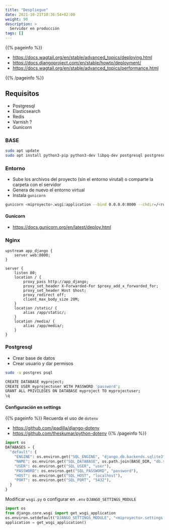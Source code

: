 ```yaml
---
title: "Despliegue"
date: 2021-10-21T10:36:54+02:00
weight: 90
description: >
  Servidor en producción
tags: []
---
```


{{% pageinfo %}}
 * https://docs.wagtail.org/en/stable/advanced_topics/deploying.html
 * https://docs.djangoproject.com/en/stable/howto/deployment/
 * https://docs.wagtail.org/en/stable/advanced_topics/performance.html

{{% /pageinfo %}}


## Requisitos
* Postgresql
* Elasticsearch
* Redis
* Varnish ? 
* Gunicorn

### BASE
```bash
sudo apt update
sudo apt install python3-pip python3-dev libpq-dev postgresql postgresql-contrib nginx redis-server
```

### Entorno
* Sube los archivos del proyecto (sin el entorno virutal) o comparte la carpeta con el servidor
* Genera de nuevo el entorno virtual
* Instala ```gunicorn```

```bash
gunicorn <miproyecto>.wsgi:application --bind 0.0.0.0:8000 --chdir=/<ruta_base>
```

#### Gunicorn 
* https://docs.gunicorn.org/en/latest/deploy.html
  
### Nginx 

```nginx
upstream app_django {
    server web:8000;
}

server {
    listen 80;
    location / {
        proxy_pass http://app_django;
        proxy_set_header X-Forwarded-For $proxy_add_x_forwarded_for;
        proxy_set_header Host $host;
        proxy_redirect off;
        client_max_body_size 20M;
    }
    location /static/ {
        alias /app/static/;
    }
    location /media/ {
        alias /app/media/;
    }
}
```

### Postgresql

* Crear base de datos
* Crear usuario y dar permisos
  
```bash
sudo -u postgres psql

CREATE DATABASE myproject;
CREATE USER myprojectuser WITH PASSWORD 'password';
GRANT ALL PRIVILEGES ON DATABASE myproject TO myprojectuser;
\q
```

#### Configuración en settings
{{% pageinfo %}}
Recuerda el uso de ```dotenv```
* https://github.com/jpadilla/django-dotenv
* https://github.com/theskumar/python-dotenv
{{% /pageinfo %}}
```python
import os
DATABASES = {
  "default": {
    "ENGINE": os.environ.get("SQL_ENGINE", "django.db.backends.sqlite3"),
    "NAME": os.environ.get("SQL_DATABASE", os.path.join(BASE_DIR, "db.sqlite3")),
    "USER": os.environ.get("SQL_USER", "user"),
    "PASSWORD": os.environ.get("SQL_PASSWORD", "password"),
    "HOST": os.environ.get("SQL_HOST", "localhost"),
    "PORT": os.environ.get("SQL_PORT", "5432"),
  }
}
```

Modificar ```wsgi.py``` o configurar en ```.env``` ```DJANGO_SETTINGS_MODULE```
```python
import os
from django.core.wsgi import get_wsgi_application
os.environ.setdefault("DJANGO_SETTINGS_MODULE", "<miproyecto>.settings.production")
application = get_wsgi_application()
```

